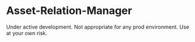 # Asset-Relation-Manager
Under active development. Not appropriate for any prod environment. Use at your own risk.